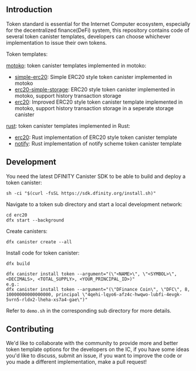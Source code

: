 ## Introduction

Token standard is essential for the Internet Computer ecosystem, especially for the decentralized finance(DeFi) system, this repository contains code of several token canister templates, developers can choose whichever implementation to issue their own tokens.

Token templates:

[motoko](./motoko): token canister templates implemented in motoko:

* [simple-erc20](./motoko/simple-erc20): Simple ERC20 style token canister implemented in motoko
* [erc20-simple-storage](./motoko/erc20-simple-storage): ERC20 style token canister implemented in motoko, support history transaction storage
* [erc20](./motoko/erc20): Improved ERC20 style token canister template implemented in motoko, support history transaction storage in a seperate storage canister

[rust](./rust): token canister templates implemented in Rust:

* [erc20](./rust/src/erc20): Rust implementation of ERC20 style token canister template
* [notify](./rust/src/notify): Rust implementation of notify scheme token canister template



## Development

You need the latest DFINITY Canister SDK to be able to build and deploy a token canister:

```shell
sh -ci "$(curl -fsSL https://sdk.dfinity.org/install.sh)"
```

Navigate to a token sub directory and start a local development network:

```shell
cd erc20
dfx start --background
```

Create canisters:

```shell
dfx canister create --all
```

Install code for token canister:

```
dfx build

dfx canister install token --argument="(\"<NAME>\", \"<SYMBOL>\", <DECIMALS>, <TOTAL_SUPPLY>, <YOUR_PRINCIPAL_ID>)"
e.g.:
dfx canister install token --argument="(\"DFinance Coin\", \"DFC\", 8, 10000000000000000, principal \"4qehi-lqyo6-afz4c-hwqwo-lubfi-4evgk-5vrn5-rldx2-lheha-xs7a4-gae\")"
```

Refer to `demo.sh` in the corresponding sub directory for more details.



## Contributing

We'd like to collaborate with the community to provide more and better token template options for the developers on the IC, if you have some ideas you'd like to discuss, submit an issue, if you want to improve the code or you made a different implementation, make a pull request!

